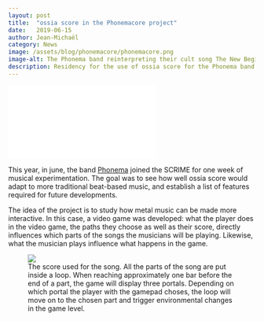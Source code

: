 ```yaml
---
layout: post
title:  "ossia score in the Phonemacore project"
date:   2019-06-15
author: Jean-Michaël
category: News
image: /assets/blog/phonemacore/phonemacore.png
image-alt: The Phonema band reinterpreting their cult song The New Beginning
description: Residency for the use of ossia score for the Phonema band
---
```


<div class="videoWrapper">
    <iframe src="//player.vimeo.com/video/458968225"  frameborder="0" allow="fullscreen" allowfullscreen></iframe>
</div>

This year, in june, the band [Phonema](https://phonema.bandcamp.com) joined the SCRIME for one week of musical experimentation. The goal was to see how well ossia score would
adapt to more traditional beat-based music, and establish a list of features required for future developments.

The idea of the project is to study how metal music can be made more interactive.
In this case, a video game was developed: what the player does in the video game, the paths they choose as well as their score, directly influences which parts of the songs the musicians will be playing. Likewise, what the musician plays influence what happens in the game.

<figure>
<img class="center-image" src="{{site.baseurl}}/assets/blog/phonemacore/phonemacore.png">
  <figcaption>The score used for the song. All the parts of the song are put inside a loop. When reaching approximately one bar before the end of a part, the game will display three portals. Depending on which portal the player with the gamepad choses, the loop will move on to the chosen part and trigger environmental changes in the game level.</figcaption>
</figure>